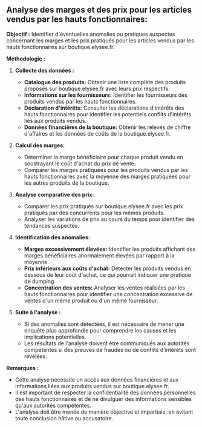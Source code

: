 ## Analyse des marges et des prix pour les articles vendus par les hauts fonctionnaires: 

**Objectif :** Identifier d'éventuelles anomalies ou pratiques suspectes concernant les marges et les prix pratiqués pour les articles vendus par les hauts fonctionnaires sur boutique.elysee.fr.

**Méthodologie :**

1. **Collecte des données :**
    * **Catalogue des produits:** Obtenir une liste complète des produits proposés sur boutique.elysee.fr avec leurs prix respectifs.
    * **Informations sur les fournisseurs:** Identifier les fournisseurs des produits vendus par les hauts fonctionnaires. 
    * **Déclaration d'intérêts:** Consulter les déclarations d'intérêts des hauts fonctionnaires pour identifier les potentiels conflits d'intérêts liés aux produits vendus.
    * **Données financières de la boutique:** Obtenir les relevés de chiffre d'affaires et les données de coûts de la boutique.elysee.fr.

2. **Calcul des marges:**
    * Déterminer la marge bénéficiaire pour chaque produit vendu en soustrayant le coût d'achat du prix de vente.
    * Comparer les marges pratiquées pour les produits vendus par les hauts fonctionnaires avec la moyenne des marges pratiquées pour les autres produits de la boutique.

3. **Analyse comparative des prix:**
    * Comparer les prix pratiqués sur boutique.elysee.fr avec les prix pratiqués par des concurrents pour les mêmes produits.
    * Analyser les variations de prix au cours du temps pour identifier des tendances suspectes.

4. **Identification des anomalies:**
    * **Marges excessivement élevées:** Identifier les produits affichant des marges bénéficiaires anormalement élevées par rapport à la moyenne.
    * **Prix inférieurs aux coûts d'achat:** Détecter les produits vendus en dessous de leur coût d'achat, ce qui pourrait indiquer une pratique de dumping.
    * **Concentration des ventes:** Analyser les ventes réalisées par les hauts fonctionnaires pour identifier une concentration excessive de ventes d'un même produit ou d'un même fournisseur.

5. **Suite à l'analyse :**
    * Si des anomalies sont détectées, il est nécessaire de mener une enquête plus approfondie pour comprendre les causes et les implications potentielles.
    * Les résultats de l'analyse doivent être communiqués aux autorités compétentes si des preuves de fraudes ou de conflits d'intérêts sont révélées.


**Remarques :**


* Cette analyse nécessite un accès aux données financières et aux informations liées aux produits vendus sur boutique.elysee.fr.
* Il est important de respecter la confidentialité des données personnelles des hauts fonctionnaires et de ne divulguer des informations sensibles qu'aux autorités compétentes.
* L'analyse doit être menée de manière objective et impartiale, en évitant toute conclusion hâtive ou accusatoire.

